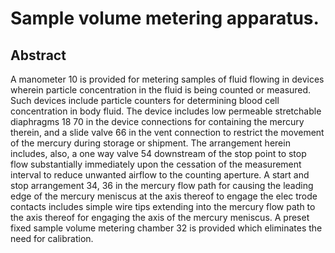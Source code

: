 # Sample volume metering apparatus.

## Abstract
A manometer 10 is provided for metering samples of fluid flowing in devices wherein particle concentration in the fluid is being counted or measured. Such devices include particle counters for determining blood cell concentration in body fluid. The device includes low permeable stretchable diaphragms 18 70 in the device connections for containing the mercury therein, and a slide valve 66 in the vent connection to restrict the movement of the mercury during storage or shipment. The arrangement herein includes, also, a one way valve 54 downstream of the stop point to stop flow substantially immediately upon the cessation of the measurement interval to reduce unwanted airflow to the counting aperture. A start and stop arrangement 34, 36 in the mercury flow path for causing the leading edge of the mercury meniscus at the axis thereof to engage the elec trode contacts includes simple wire tips extending into the mercury flow path to the axis thereof for engaging the axis of the mercury meniscus. A preset fixed sample volume metering chamber 32 is provided which eliminates the need for calibration.